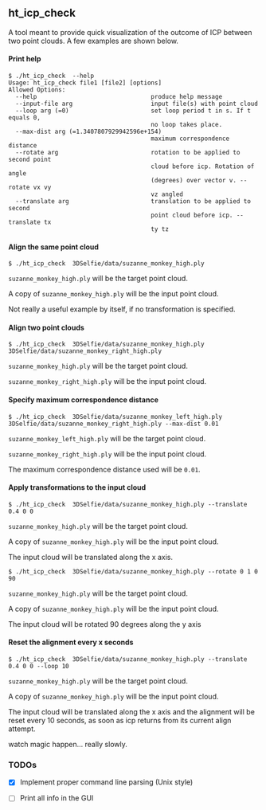 ## ht_icp_check 

A tool meant to provide quick visualization of the outcome of ICP between two point clouds. A few examples are shown below.

#### Print help
```
$ ./ht_icp_check  --help
Usage: ht_icp_check file1 [file2] [options]
Allowed Options:
  --help                                produce help message
  --input-file arg                      input file(s) with point cloud
  --loop arg (=0)                       set loop period t in s. If t equals 0, 
                                        no loop takes place.
  --max-dist arg (=1.3407807929942596e+154)
                                        maximum correspondence distance
  --rotate arg                          rotation to be applied to second point 
                                        cloud before icp. Rotation of angle 
                                        (degrees) over vector v. --rotate vx vy
                                        vz angled
  --translate arg                       translation to be applied to second 
                                        point cloud before icp. --translate tx 
                                        ty tz
```

#### Align the same point cloud
```
$ ./ht_icp_check  3DSelfie/data/suzanne_monkey_high.ply
```
```suzanne_monkey_high.ply``` will be the target point cloud.

A copy of ```suzanne_monkey_high.ply``` will be the input point cloud.

Not really a useful example by itself, if no transformation is specified.


#### Align two point clouds
```
$ ./ht_icp_check  3DSelfie/data/suzanne_monkey_high.ply 3DSelfie/data/suzanne_monkey_right_high.ply 
```
```suzanne_monkey_high.ply``` will be the target point cloud.

```suzanne_monkey_right_high.ply``` will be the input point cloud.

#### Specify maximum correspondence distance
```
$ ./ht_icp_check  3DSelfie/data/suzanne_monkey_left_high.ply 3DSelfie/data/suzanne_monkey_right_high.ply --max-dist 0.01
```
```suzanne_monkey_left_high.ply``` will be the target point cloud.

```suzanne_monkey_right_high.ply``` will be the input point cloud.

The maximum correspondence distance used will be ```0.01```.

#### Apply transformations to the input cloud
```
$ ./ht_icp_check  3DSelfie/data/suzanne_monkey_high.ply --translate 0.4 0 0
```
```suzanne_monkey_high.ply``` will be the target point cloud.

A copy of ```suzanne_monkey_high.ply``` will be the input point cloud.

The input cloud will be translated along the x axis.

```
$ ./ht_icp_check  3DSelfie/data/suzanne_monkey_high.ply --rotate 0 1 0 90
```
```suzanne_monkey_high.ply``` will be the target point cloud.

A copy of ```suzanne_monkey_high.ply``` will be the input point cloud.

The input cloud will be rotated 90 degrees along the y axis

#### Reset the alignment every x seconds
```
$ ./ht_icp_check  3DSelfie/data/suzanne_monkey_high.ply --translate 0.4 0 0 --loop 10
```
```suzanne_monkey_high.ply``` will be the target point cloud.

A copy of ```suzanne_monkey_high.ply``` will be the input point cloud.

The input cloud will be translated along the x axis and the alignment will be reset every 10 seconds, as soon as icp returns from its current align attempt. 



watch magic happen... really slowly.

### TODOs

- [x] Implement proper command line parsing (Unix style)
- [ ] Print all info in the GUI

